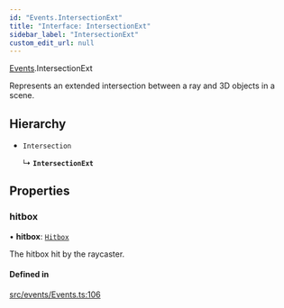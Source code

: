 ```yaml
---
id: "Events.IntersectionExt"
title: "Interface: IntersectionExt"
sidebar_label: "IntersectionExt"
custom_edit_url: null
---
```


[Events](../namespaces/Events.md).IntersectionExt

Represents an extended intersection between a ray and 3D objects in a scene.

## Hierarchy

- `Intersection`

  ↳ **`IntersectionExt`**

## Properties

### hitbox

• **hitbox**: [`Hitbox`](../classes/Events.Hitbox.md)

The hitbox hit by the raycaster.

#### Defined in

[src/events/Events.ts:106](https://github.com/agargaro/three.ez/blob/ddf86ba/src/events/Events.ts#L106)
